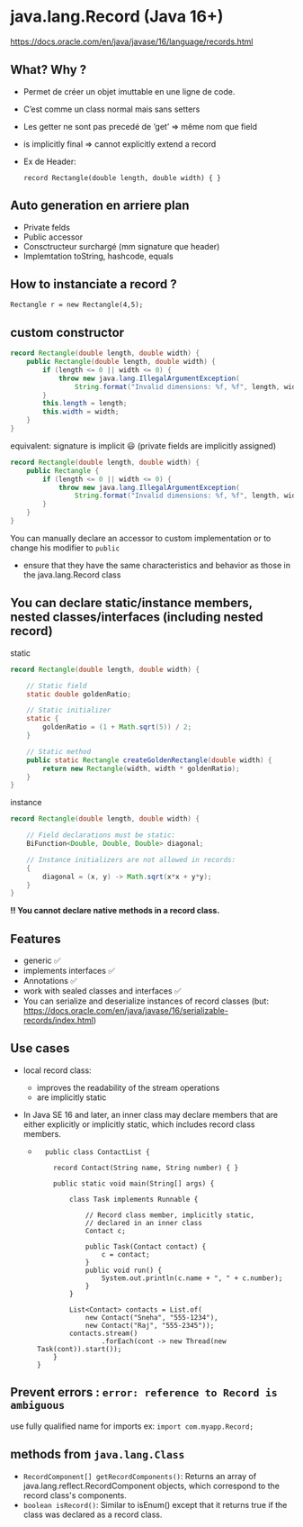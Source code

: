 # java.lang.Record (Java 16+)

https://docs.oracle.com/en/java/javase/16/language/records.html

## What? Why ?

- Permet de créer un objet imuttable en une ligne de code.
- C’est comme un class normal mais sans setters
- Les getter ne sont pas precedé de ‘get’ => même nom que field
- is implicitly final => cannot explicitly extend a record
- Ex de Header:

  `record Rectangle(double length, double width) { }`

## Auto generation en arriere plan

- Private felds
- Public accessor
- Consctructeur surchargé (mm signature que header)
- Implemtation toString, hashcode, equals

## How to instanciate a record ?

`Rectangle r = new Rectangle(4,5);
`

## custom constructor

```java
record Rectangle(double length, double width) {
    public Rectangle(double length, double width) {
        if (length <= 0 || width <= 0) {
            throw new java.lang.IllegalArgumentException(
                String.format("Invalid dimensions: %f, %f", length, width));
        }
        this.length = length;
        this.width = width;
    }
}
```

equivalent: signature is implicit :smiley: (private fields are implicitly assigned)

```java
record Rectangle(double length, double width) {
    public Rectangle {
        if (length <= 0 || width <= 0) {
            throw new java.lang.IllegalArgumentException(
                String.format("Invalid dimensions: %f, %f", length, width));
        }
    }
}
```

You can manually declare an accessor to custom implementation or to change his modifier to `public`

- ensure that they have the same characteristics and behavior as those in the java.lang.Record class

## You can declare static/instance members, nested classes/interfaces (including nested record)

static

```java
record Rectangle(double length, double width) {

    // Static field
    static double goldenRatio;

    // Static initializer
    static {
        goldenRatio = (1 + Math.sqrt(5)) / 2;
    }

    // Static method
    public static Rectangle createGoldenRectangle(double width) {
        return new Rectangle(width, width * goldenRatio);
    }
}
```

instance

```java
record Rectangle(double length, double width) {

    // Field declarations must be static:
    BiFunction<Double, Double, Double> diagonal;

    // Instance initializers are not allowed in records:
    {
        diagonal = (x, y) -> Math.sqrt(x*x + y*y);
    }
}
```

**!! You cannot declare native methods in a record class.**

## Features

- generic :white_check_mark:
- implements interfaces :white_check_mark:
- Annotations :white_check_mark:
- work with sealed classes and interfaces :white_check_mark:
- You can serialize and deserialize instances of record classes (but: https://docs.oracle.com/en/java/javase/16/serializable-records/index.html)

## Use cases

- local record class:
  - improves the readability of the stream operations
  - are implicitly static
- In Java SE 16 and later, an inner class may declare members that are either explicitly or implicitly static, which includes record class members.

  - ```
      public class ContactList {

        record Contact(String name, String number) { }

        public static void main(String[] args) {

            class Task implements Runnable {

                // Record class member, implicitly static,
                // declared in an inner class
                Contact c;

                public Task(Contact contact) {
                    c = contact;
                }
                public void run() {
                    System.out.println(c.name + ", " + c.number);
                }
            }

            List<Contact> contacts = List.of(
                new Contact("Sneha", "555-1234"),
                new Contact("Raj", "555-2345"));
            contacts.stream()
                    .forEach(cont -> new Thread(new Task(cont)).start());
        }
    }
    ```

## Prevent errors : `error: reference to Record is ambiguous`

use fully qualified name for imports ex:
`import com.myapp.Record;`

## methods from `java.lang.Class`

- `RecordComponent[] getRecordComponents()`: Returns an array of java.lang.reflect.RecordComponent objects, which correspond to the record class's components.
- `boolean isRecord()`: Similar to isEnum() except that it returns true if the class was declared as a record class.
